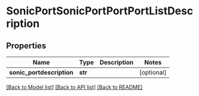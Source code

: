 # SonicPortSonicPortPortPortListDescription

## Properties
Name | Type | Description | Notes
------------ | ------------- | ------------- | -------------
**sonic_portdescription** | **str** |  | [optional] 

[[Back to Model list]](../README.md#documentation-for-models) [[Back to API list]](../README.md#documentation-for-api-endpoints) [[Back to README]](../README.md)


